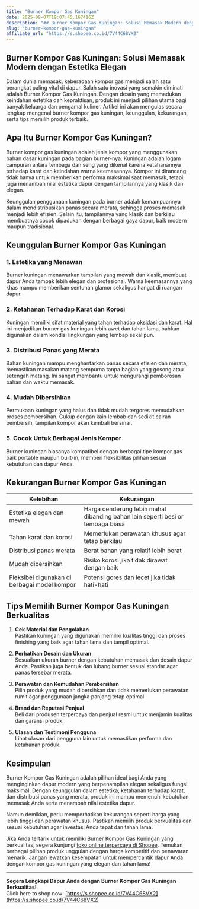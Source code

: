 ```yaml
---
title: "Burner Kompor Gas Kuningan"
date: 2025-09-07T19:07:45.167416Z
description: "## Burner Kompor Gas Kuningan: Solusi Memasak Modern dengan Estetika Elegan..."
slug: "burner-kompor-gas-kuningan"
affiliate_url: "https://s.shopee.co.id/7V44C68VX2"
---
```

## Burner Kompor Gas Kuningan: Solusi Memasak Modern dengan Estetika Elegan

Dalam dunia memasak, keberadaan kompor gas menjadi salah satu perangkat paling vital di dapur. Salah satu inovasi yang semakin diminati adalah Burner Kompor Gas Kuningan. Dengan desain yang memadukan keindahan estetika dan kepraktisan, produk ini menjadi pilihan utama bagi banyak keluarga dan pengamal kuliner. Artikel ini akan mengulas secara lengkap mengenal burner kompor gas kuningan, keunggulan, kekurangan, serta tips memilih produk terbaik.

## Apa Itu Burner Kompor Gas Kuningan?

Burner kompor gas kuningan adalah jenis kompor yang menggunakan bahan dasar kuningan pada bagian burner-nya. Kuningan adalah logam campuran antara tembaga dan seng yang dikenal karena ketahanannya terhadap karat dan keindahan warna keemasannya. Kompor ini dirancang tidak hanya untuk memberikan performa maksimal saat memasak, tetapi juga menambah nilai estetika dapur dengan tampilannya yang klasik dan elegan.

Keunggulan penggunaan kuningan pada burner adalah kemampuannya dalam mendistribusikan panas secara merata, sehingga proses memasak menjadi lebih efisien. Selain itu, tampilannya yang klasik dan berkilau membuatnya cocok dipadukan dengan berbagai gaya dapur, baik modern maupun tradisional.

## Keunggulan Burner Kompor Gas Kuningan

### 1. Estetika yang Menawan
Burner kuningan menawarkan tampilan yang mewah dan klasik, membuat dapur Anda tampak lebih elegan dan profesional. Warna keemasannya yang khas mampu memberikan sentuhan glamor sekaligus hangat di ruangan dapur.

### 2. Ketahanan Terhadap Karat dan Korosi
Kuningan memiliki sifat material yang tahan terhadap oksidasi dan karat. Hal ini menjadikan burner gas kuningan lebih awet dan tahan lama, bahkan digunakan dalam kondisi lingkungan yang lembap sekalipun.

### 3. Distribusi Panas yang Merata
Bahan kuningan mampu menghantarkan panas secara efisien dan merata, memastikan masakan matang sempurna tanpa bagian yang gosong atau setengah matang. Ini sangat membantu untuk mengurangi pemborosan bahan dan waktu memasak.

### 4. Mudah Dibersihkan
Permukaan kuningan yang halus dan tidak mudah tergores memudahkan proses pembersihan. Cukup dengan kain lembab dan sedikit cairan pembersih, tampilan kompor akan kembali bersinar.

### 5. Cocok Untuk Berbagai Jenis Kompor
Burner kuningan biasanya kompatibel dengan berbagai tipe kompor gas baik portable maupun built-in, memberi fleksibilitas pilihan sesuai kebutuhan dan dapur Anda.

## Kekurangan Burner Kompor Gas Kuningan

| Kelebihan | Kekurangan |
|------------|--------------|
| Estetika elegan dan mewah | Harga cenderung lebih mahal dibanding bahan lain seperti besi or tembaga biasa |
| Tahan karat dan korosi | Memerlukan perawatan khusus agar tetap berkilau |
| Distribusi panas merata | Berat bahan yang relatif lebih berat |
| Mudah dibersihkan | Risiko korosi jika tidak dirawat dengan baik |
| Fleksibel digunakan di berbagai model kompor | Potensi gores dan lecet jika tidak hati-hati |

## Tips Memilih Burner Kompor Gas Kuningan Berkualitas

1. **Cek Material dan Pengolahan**  
Pastikan kuningan yang digunakan memiliki kualitas tinggi dan proses finishing yang baik agar tahan lama dan tampil optimal.

2. **Perhatikan Desain dan Ukuran**  
Sesuaikan ukuran burner dengan kebutuhan memasak dan desain dapur Anda. Pastikan juga bentuk dan lubang burner sesuai standar agar panas tersebar merata.

3. **Perawatan dan Kemudahan Pembersihan**  
Pilih produk yang mudah dibersihkan dan tidak memerlukan perawatan rumit agar penggunaan jangka panjang tetap optimal.

4. **Brand dan Reputasi Penjual**  
Beli dari produsen terpercaya dan penjual resmi untuk menjamin kualitas dan garansi produk.

5. **Ulasan dan Testimoni Pengguna**  
Lihat ulasan dari pengguna lain untuk memastikan performa dan ketahanan produk.

## Kesimpulan

Burner Kompor Gas Kuningan adalah pilihan ideal bagi Anda yang menginginkan dapur modern yang berpenampilan elegan sekaligus fungsi maksimal. Dengan keunggulan dalam estetika, ketahanan terhadap karat, dan distribusi panas yang merata, produk ini mampu memenuhi kebutuhan memasak Anda serta menambah nilai estetika dapur.

Namun demikian, perlu memperhatikan kekurangan seperti harga yang lebih tinggi dan perawatan khusus. Pastikan memilih produk berkualitas dan sesuai kebutuhan agar investasi Anda tepat dan tahan lama.

Jika Anda tertarik untuk memiliki Burner Kompor Gas Kuningan yang berkualitas, segera kunjungi [toko online terpercaya di Shopee](https://s.shopee.co.id/7V44C68VX2). Temukan berbagai pilihan produk unggulan dengan harga kompetitif dan penawaran menarik. Jangan lewatkan kesempatan untuk mempercantik dapur Anda dengan kompor gas kuningan yang elegan dan tahan lama!

---

**Segera Lengkapi Dapur Anda dengan Burner Kompor Gas Kuningan Berkualitas!**  
Click here to shop now: [https://s.shopee.co.id/7V44C68VX2](https://s.shopee.co.id/7V44C68VX2)